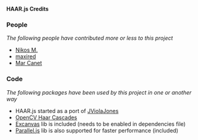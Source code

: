 __HAAR.js Credits__

### People

_The following people have contributed more or less to this project_


* [Nikos M.](https://github.com/foo123)
* [maxired](https://github.com/maxired)
* [Mar Canet](https://github.com/mcanet)


### Code

_The following packages have been used by this project in one or another way_

* HAAR.js started as a port of [JViolaJones](http://code.google.com/p/jviolajones/)
* [OpenCV Haar Cascades](http://opencv.willowgarage.com/wiki/)
* [Excanvas](http://code.google.com/p/explorercanvas/) lib is included (needs to be enabled in dependencies file)
* [Parallel.js](https://github.com/adambom/parallel.js) lib is also supported  for faster performance (included)
